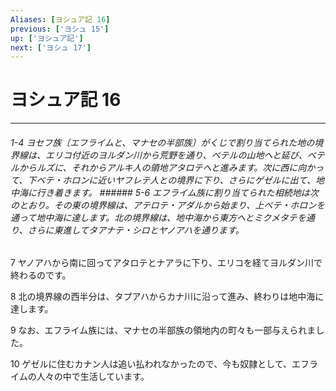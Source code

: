 ```yaml
---
Aliases: [ヨシュア記 16]
previous: ['ヨシュ 15']
up: ['ヨシュア記']
next: ['ヨシュ 17']
---
```

# ヨシュア記 16

***
###### 1-4 ヨセフ族〔エフライムと、マナセの半部族〕がくじで割り当てられた地の境界線は、エリコ付近のヨルダン川から荒野を通り、ベテルの山地へと延び、ベテルからルズに、それからアルキ人の領地アタロテへと進みます。次に西に向かって、下ベテ・ホロンに近いヤフレテ人との境界に下り、さらにゲゼルに出て、地中海に行き着きます。 ###### 5-6 エフライム族に割り当てられた相続地は次のとおり。その東の境界線は、アテロテ・アダルから始まり、上ベテ・ホロンを通って地中海に達します。北の境界線は、地中海から東方へとミクメタテを通り、さらに東進してタアナテ・シロとヤノアハを通ります。 



7 
ヤノアハから南に回ってアタロテとナアラに下り、エリコを経てヨルダン川で終わるのです。 



8 
北の境界線の西半分は、タプアハからカナ川に沿って進み、終わりは地中海に達します。 



9 
なお、エフライム族には、マナセの半部族の領地内の町々も一部与えられました。 



10 
ゲゼルに住むカナン人は追い払われなかったので、今も奴隷として、エフライムの人々の中で生活しています。

